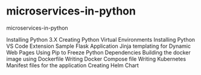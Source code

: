 # microservices-in-python
microservices-in-python

Installing Python 3.X
Creating Python Virtual Environments
Installing Python VS Code Extension
Sample Flask Application
Jinja templating for Dynamic Web Pages
Using Pip to Freeze Python Dependencies
Building the docker image using Dockerfile
Writing Docker Compose file
Writing Kubernetes Manifest files for the application
Creating Helm Chart

